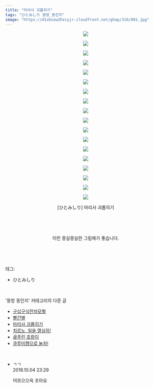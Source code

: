 ```yaml
---
title: "마리사 괴롭히기"
tags: "ひとみしり 동방_동인지"
image: "https://d1xbsow2hxcyjr.cloudfront.net/ghap/316/001.jpg"
---
```

<div class="article">
<p style="text-align: center; clear: none; float: none;"><img src="{{ site.imgserver10 }}/ghap/316/001.jpg"/></p>
<p style="text-align: center; clear: none; float: none;"><img src="{{ site.imgserver10 }}/ghap/316/002.jpg"/></p>
<p style="text-align: center; clear: none; float: none;"><img src="{{ site.imgserver10 }}/ghap/316/003.jpg"/></p>
<p style="text-align: center; clear: none; float: none;"><img src="{{ site.imgserver10 }}/ghap/316/004.jpg"/></p>
<p style="text-align: center; clear: none; float: none;"><img src="{{ site.imgserver10 }}/ghap/316/005.jpg"/></p>
<p style="text-align: center; clear: none; float: none;"><img src="{{ site.imgserver10 }}/ghap/316/006.jpg"/></p>
<p style="text-align: center; clear: none; float: none;"><img src="{{ site.imgserver10 }}/ghap/316/007.jpg"/></p>
<p style="text-align: center; clear: none; float: none;"><img src="{{ site.imgserver10 }}/ghap/316/008.jpg"/></p>
<p style="text-align: center; clear: none; float: none;"><img src="{{ site.imgserver10 }}/ghap/316/009.jpg"/></p>
<p style="text-align: center; clear: none; float: none;"><img src="{{ site.imgserver10 }}/ghap/316/010.jpg"/></p>
<p style="text-align: center; clear: none; float: none;"><img src="{{ site.imgserver10 }}/ghap/316/011.jpg"/></p>
<p style="text-align: center; clear: none; float: none;"><img src="{{ site.imgserver10 }}/ghap/316/012.jpg"/></p>
<p style="text-align: center; clear: none; float: none;"><img src="{{ site.imgserver10 }}/ghap/316/013.jpg"/></p>
<p style="text-align: center; clear: none; float: none;"><img src="{{ site.imgserver10 }}/ghap/316/014.jpg"/></p>
<p style="text-align: center; clear: none; float: none;"><img src="{{ site.imgserver10 }}/ghap/316/015.jpg"/></p>
<p style="text-align: center; clear: none; float: none;"><img src="{{ site.imgserver10 }}/ghap/316/016.jpg"/></p>
<p style="text-align: center; clear: none; float: none;"><img src="{{ site.imgserver10 }}/ghap/316/017.jpg"/></p>
<p style="text-align: center; clear: none; float: none;"><img src="{{ site.imgserver10 }}/ghap/316/018.jpg"/></p>
<p style="text-align: center; clear: none; float: none;">[ひとみしり] 마리사 괴롭히기</p>
<p style="text-align: center; clear: none; float: none;"><br/></p>
<p style="text-align: center; clear: none; float: none;"><br/></p>
<p style="text-align: center; clear: none; float: none;">이런 몽실몽실한 그림체가 좋습니다.</p>
<p><br/></p>
</div><br/>
<div class="tagTrail">
<p>태그: </p>
<ul>
<li>ひとみしり</li>
</ul>
</div><br/>
<div class="another">
<p>'동방 동인지' 카테고리의 다른 글</p>
<ul>
<li><a href="/ghap_318">구십구식전차모형</a></li>
<li><a href="/ghap_317">빨간별</a></li>
<li><a href="/ghap_316">마리사 괴롭히기</a></li>
<li><a href="/ghap_315">치르노, 일을 열심히!</a></li>
<li><a href="/ghap_314">굶주린 호랑이</a></li>
<li><a href="/ghap_313">쿠루미쨩으로 놀자!</a></li>
</ul>
</div><br/>
<div class="cb_module cb_fluid">
<div class="cb_wrt cb_profile">
<div class="comment">
<ul>
<li class="cb_thumb_off" id="comment15345092">
<div class="cb_comment_area">
<div class="cb_info_area">
<div class="cb_section">
<span class="cb_nick_name">ㄱㄱ</span>
</div>
<div class="cb_section">
<span class="cb_date">2018.10.04 23:29 </span>
</div>
</div>
<div class="cb_dsc_comment">
<p class="cb_dsc">
											어흐으으윽 조아요
										</p>
</div>
</div></li>
</ul>
</div>
</div><!-- commentList close -->
</div><br/>
